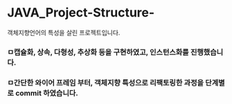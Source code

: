 # JAVA_Project-Structure-
객체지향언어의 특성을 살린 프로젝트입니다.
### ㅁ캡슐화, 상속, 다형성, 추상화 등을 구현하였고, 인스턴스화를 진행했습니다.
### ㅁ간단한 와이어 프레임 부터, 객체지향 특성으로 리팩토링한 과정을 단계별로 commit 하였습니다.

